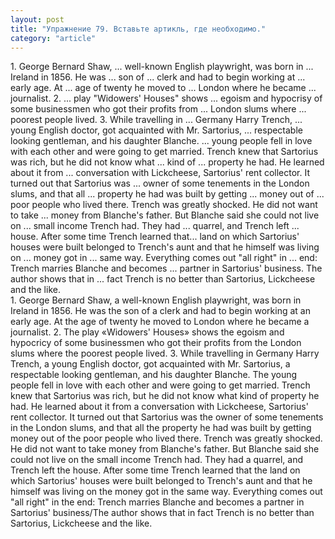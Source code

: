 ```yaml
---
layout: post
title: "Упражнение 79. Вставьте артикль, где необходимо."
category: "article"
---
```

<section class="question">
1. George Bernard Shaw, ... well-known English playwright, was born in ... Ireland in 1856. He was ... son of ... clerk and had to begin working at ... early age. At ... age of twenty he moved to ... London where he became ... journalist.
2. ... play "Widowers' Houses" shows ... egoism and hypocrisy of some businessmen who got their profits from ... London slums where ... poorest people lived.
3. While travelling in ... Germany Harry Trench, ... young English doctor, got acquainted with Mr. Sartorius, ... respectable looking gentleman, and his daughter Blanche. ... young people fell in love with each other and were going to get married. Trench knew that Sartorius was rich, but he did not know
what ... kind of ... property he had. He learned about it from ... conversation with Lickcheese, Sartorius' rent collector. It turned out that Sartorius was ... owner of some tenements in the London slums, and that all ... property he had was built by getting ... money out of ... poor people who lived there. Trench was greatly shocked. He did not want to take ... money from Blanche's father. But Blanche said she could not live on ... small income Trench had. They had ... quarrel, and Trench left ... house. After some time Trench learned that... land on which Sartorius' houses were built belonged to Trench's aunt and that he himself was living on ... money got in ... same way. Everything comes out "all right" in ... end: Trench marries Blanche and becomes ... partner in Sartorius' business. The author shows that in ... fact Trench is no better than Sartorius, Lickcheese and the like.
</section>

<section class="answer">
1. George Bernard Shaw, a well-known English playwright, was born in Ireland in 1856. He was the son of a clerk and had to begin working at an early age. At the age of twenty he moved to London where he became a journalist. 2. The play «Widowers' Houses» shows the egoism and hypocricy of some businessmen who got their profits from the London slums where the poorest people lived. 3. While travelling in Germany Harry Trench, a young English doctor, got acquainted with Mr. Sartorius, a respectable looking gentleman, and his daughter Blanche. The young people fell in love with each other and were going to get married. Trench knew that Sartorius was rich, but he did not know what kind of property he had. He learned about it from a conversation with Lickcheese, Sartorius' rent collector. It turned out that Sartorius was the owner of some tenements in the London slums, and that all the property he had was built by getting money out of the poor people who lived there. Trench was greatly shocked. He did not want to take money from Blanche's father. But Blanche said she could not live on the small income Trench had. They had a quarrel, and Trench left the house. After some time Trench learned that the land on which Sartorius' houses were built belonged to Trench's aunt and that he himself was living on the money got in the same way. Everything comes out "all right" in the end: Trench marries Blanche and becomes a partner in Sartorius' business/The author shows that in fact Trench is no better than Sartorius, Lickcheese and the like.
</section>
